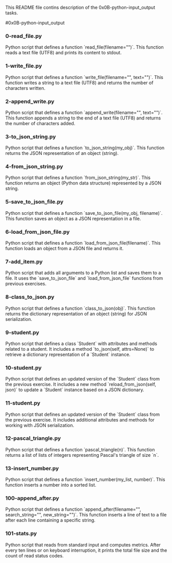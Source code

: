 This README file contins description of the 0x0B-python-input_output tasks.

#0x0B-python-input_output


### 0-read_file.py

Python script that defines a function \`read_file(filename="")\`. This function reads a text file (UTF8) and prints its content to stdout.

### 1-write_file.py

Python script that defines a function \`write_file(filename="", text="")\`. This function writes a string to a text file (UTF8) and returns the number of characters written.

### 2-append_write.py

Python script that defines a function \`append_write(filename="", text="")\`. This function appends a string to the end of a text file (UTF8) and returns the number of characters added.

### 3-to_json_string.py

Python script that defines a function \`to_json_string(my_obj)\`. This function returns the JSON representation of an object (string).

### 4-from_json_string.py

Python script that defines a function \`from_json_string(my_str)\`. This function returns an object (Python data structure) represented by a JSON string.

### 5-save_to_json_file.py

Python script that defines a function \`save_to_json_file(my_obj, filename)\`. This function saves an object as a JSON representation in a file.

### 6-load_from_json_file.py

Python script that defines a function \`load_from_json_file(filename)\`. This function loads an object from a JSON file and returns it.

### 7-add_item.py

Python script that adds all arguments to a Python list and saves them to a file. It uses the \`save_to_json_file\` and \`load_from_json_file\` functions from previous exercises.

### 8-class_to_json.py

Python script that defines a function \`class_to_json(obj)\`. This function returns the dictionary representation of an object (string) for JSON serialization.

### 9-student.py

Python script that defines a class \`Student\` with attributes and methods related to a student. It includes a method \`to_json(self, attrs=None)\` to retrieve a dictionary representation of a \`Student\` instance.

### 10-student.py

Python script that defines an updated version of the \`Student\` class from the previous exercise. It includes a new method \`reload_from_json(self, json)\` to update a \`Student\` instance based on a JSON dictionary.

### 11-student.py

Python script that defines an updated version of the \`Student\` class from the previous exercise. It includes additional attributes and methods for working with JSON serialization.

### 12-pascal_triangle.py

Python script that defines a function \`pascal_triangle(n)\`. This function returns a list of lists of integers representing Pascal's triangle of size \`n\`.

### 13-insert_number.py

Python script that defines a function \`insert_number(my_list, number)\`. This function inserts a number into a sorted list.

### 100-append_after.py

Python script that defines a function \`append_after(filename="", search_string="", new_string="")\`. This function inserts a line of text to a file after each line containing a specific string.

### 101-stats.py

Python script that reads from standard input and computes metrics. After every ten lines or on keyboard interruption, it prints the total file size and the count of read status codes.

